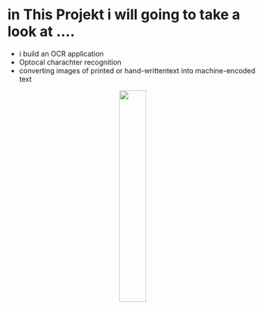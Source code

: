 # in This Projekt i will going to take a look at ....

* i build an OCR application
* Optocal charachter recognition
* converting images of printed or hand-writtentext into machine-encoded text

<p align="center" width="100%">
    <img width="33%" src="[https://user-images.githubusercontent.com/74714706/117035867-1b561480-ad05-11eb-9642-2a20bcd46717.png](https://github.com/KhaledBenAbderrahim/SomeProject/blob/main/DataScience%20Projects/Detecting%20and%20OCR%E2%80%99ing%20Digits/images/numbers1_OCR.jpg?raw=true)"> 
</p>
     
